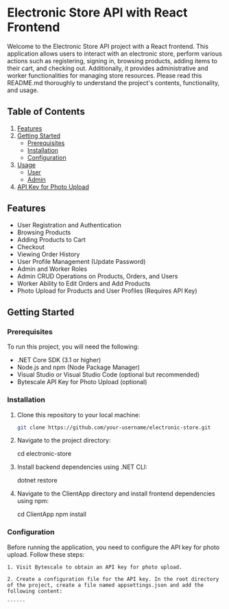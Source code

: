 # Electronic Store API with React Frontend

Welcome to the Electronic Store API project with a React frontend. This application allows users to interact with an electronic store, perform various actions such as registering, signing in, browsing products, adding items to their cart, and checking out. Additionally, it provides administrative and worker functionalities for managing store resources. Please read this README.md thoroughly to understand the project's contents, functionality, and usage.

## Table of Contents

1. [Features](#features)
2. [Getting Started](#getting-started)
   - [Prerequisites](#prerequisites)
   - [Installation](#installation)
   - [Configuration](#configuration)
3. [Usage](#usage)
   - [User](#user)
   - [Admin](#admin)
4. [API Key for Photo Upload](#api-key-for-photo-upload)

## Features

- User Registration and Authentication
- Browsing Products
- Adding Products to Cart
- Checkout
- Viewing Order History
- User Profile Management (Update Password)
- Admin and Worker Roles
- Admin CRUD Operations on Products, Orders, and Users
- Worker Ability to Edit Orders and Add Products
- Photo Upload for Products and User Profiles (Requires API Key)

## Getting Started

### Prerequisites

To run this project, you will need the following:

- .NET Core SDK (3.1 or higher)
- Node.js and npm (Node Package Manager)
- Visual Studio or Visual Studio Code (optional but recommended)
- Bytescale API Key for Photo Upload (optional)

### Installation

1. Clone this repository to your local machine:

   ```bash
   git clone https://github.com/your-username/electronic-store.git
   ```

2. Navigate to the project directory:

    cd electronic-store

3. Install backend dependencies using .NET CLI:

    dotnet restore

4. Navigate to the ClientApp directory and install frontend dependencies using npm:

    cd ClientApp
    npm install

### Configuration

Before running the application, you need to configure the API key for photo upload. Follow these steps:

    1. Visit Bytescale to obtain an API key for photo upload.

    2. Create a configuration file for the API key. In the root directory of the project, create a file named appsettings.json and add the following content:

    ``````